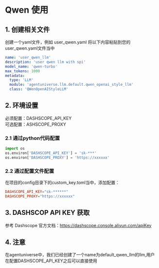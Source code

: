 # Qwen 使用
## 1. 创建相关文件

创建一个yaml文件，例如 user_qwen.yaml
将以下内容粘贴到您的user_qwen.yaml文件当中
```yaml
name: 'user_qwen_llm'
description: 'user qwen llm with spi'
model_name: 'qwen-turbo'
max_tokens: 1000
metadata:
  type: 'LLM'
  module: 'agentuniverse.llm.default.qwen_openai_style_llm'
  class: 'QWenOpenAIStyleLLM'
```
## 2. 环境设置
必须配置：DASHSCOPE_API_KEY  
可选配置：ASHSCOPE_PROXY
### 2.1 通过python代码配置
```python
import os
os.environ['DASHSCOPE_API_KEY'] = 'sk-***'
os.environ['DASHSCOPE_PROXY'] = 'https://xxxxxx'
```
### 2.2 通过配置文件配置
在项目的config目录下的custom_key.toml当中，添加配置：
```toml
DASHSCOPE_API_KEY="sk-******"
DASHSCOPE_PROXY="https://xxxxxx"
```
## 3. DASHSCOP API KEY 获取
参考 Dashscope 官方文档：https://dashscope.console.aliyun.com/apiKey

## 4. 注意
在agentuniverse中，我们已经创建了一个name为default_qwen_llm的llm,用户在配置DASHSCOPE_API_KEY之后可以直接使用


